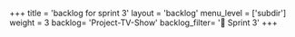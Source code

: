 +++
title = 'backlog for sprint 3'
layout = 'backlog'
menu_level = ['subdir']
weight = 3
backlog= 'Project-TV-Show'
backlog_filter= '📅 Sprint 3'
+++
